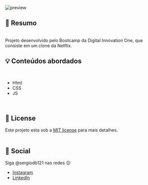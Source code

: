 
![preview](https://user-images.githubusercontent.com/66697772/135534817-deaa8fe7-cfc2-46d3-a91d-29aa3926d3c2.png)

## :bookmark: Resumo

<br />
Projeto desenvolvido pelo Bootcamp da Digital Innovation One, que consiste em um clone da Netflix.

## :bulb: Conteúdos abordados

<br />

- Html
- CSS
- JS

<br />

## :memo: License

Este projeto esta sob a [MIT license](LICENSE) para mais detalhes.
<br />
<br />

## :wave: Social

Siga @sergiodb121 nas redes :wink:
<br />

- [Instagram](https://www.instagram.com/sergiodb121/)
- [LinkedIn](https://www.linkedin.com/in/s%C3%A9rgio-damaceno-botelho-ab9a24184/)

<br />
